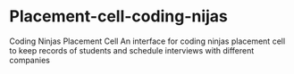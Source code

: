 # Placement-cell-coding-nijas
Coding Ninjas Placement Cell An interface for coding ninjas placement cell to keep records of students and schedule interviews with different companies  
